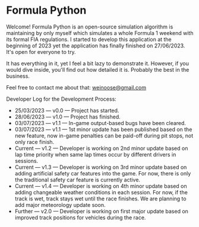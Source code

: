 # Formula Python
Welcome! Formula Python is an open-source simulation algorithm is maintaining by only myself which simulates a whole Formula 1 weekend with its formal FIA regulations. I started to develop this application at the beginning of 2023 yet the application has finally finished on 27/06/2023. It's open for everyone to try.

It has everything in it, yet I feel a bit lazy to demonstrate it. However, if you would dive inside, you'll find out how detailed it is. Probably the best in the business.

Feel free to contact me about that: weinoose@gmail.com

Developer Log for the Development Process:
* 25/03/2023 — v0.0 — Project has started.
* 28/06/2023 — v1.0 — Project has finished.
* 03/07/2023 — v1.1 — In-game output-based bugs have been cleared.
* 03/07/2023 — v1.1 — 1st minor update has been published based on the new feature, now in-game penalties can be paid-off during pit stops, not only race finish.
* Current — v1.2 — Developer is working on 2nd minor update based on lap time priority when same lap times occur by different drivers in sessions.
* Current — v1.3 — Developer is working on 3rd minor update based on adding artificial safety car features into the game. For now, there is only the traditional safety car feature is currently active.
* Current — v1.4 — Developer is working on 4th minor update based on adding changeable weather conditions in each session. For now, if the track is wet, track stays wet until the race finishes. We are planning to add major meteorology update soon.
* Further — v2.0 — Developer is working on first major update based on improved track positions for vehicles during the race.
